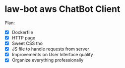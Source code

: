 # law-bot aws ChatBot Client
Plan:
- [X] Dockerfile
- [X] HTTP page
- [X] Sweet CSS tho
- [X] JS file to handle requests from server
- [X] Improvements on User Interface quality
- [X] Organize everything professionally
